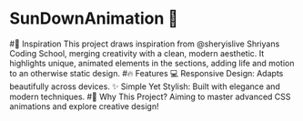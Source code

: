 # SunDownAnimation 🌈 
#🚀 Inspiration
This project draws inspiration from @sheryislive Shriyans Coding School, merging creativity with a clean, modern aesthetic. It highlights unique, animated elements in the  sections, adding life and motion to an otherwise static design.
#🔥 Features
💻 Responsive Design: Adapts beautifully across devices.
✨ Simple Yet Stylish: Built with elegance and modern techniques.
#🌈 Why This Project?
Aiming to master advanced CSS animations and explore creative design!

